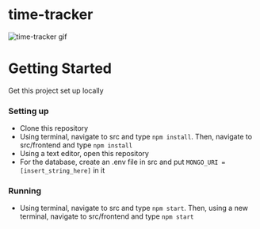# time-tracker
![time-tracker gif](https://i.imgur.com/JpIyE0z.jpg)

# Getting Started
Get this project set up locally
### Setting up
* Clone this repository
* Using terminal, navigate to src and type `npm install`. Then, navigate to src/frontend and type `npm install`
* Using a text editor, open this repository
* For the database, create an .env file in src and put `MONGO_URI = [insert_string_here]` in it
### Running
* Using terminal, navigate to src and type `npm start`. Then, using a new terminal, navigate to src/frontend and type `npm start`
